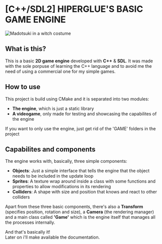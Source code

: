 # \[C++/SDL2] HIPERGLUE'S BASIC GAME ENGINE

![Madotsuki in a witch costume](https://i.imgur.com/ifysW4J.png)

## What is this?

This is a basic **2D game engine** developed with **C++** & **SDL**. It was made with the sole porpuse of learning the C++ language and to
avoid me the need of using a commercial one for my simple games.

## How to use

This project is build using CMake and it is separated into two modules:
+ **The engine**, which is just a static library
+ **A videogame**, only made for testing and showcasing the capabilites of the engine

If you want to only use the engine, just get rid of the 'GAME' folders in the project

## Capabilites and components

The engine works with, basically, three simple components:
+ **Objects**: Just a simple interface that tells the engine that the object needs to be included in the update loop
+ **Sprites**: A texture wrap around inside a class with some functions and properties to allow modifications in its rendering
+ **Colliders**: A shape with size and position that knows and react to other colliders

Apart from these three basic components, there's also a **Transform** (specifies position, rotation and size), a **Camera** (the rendering manager) and
a main class called **'Game'** which is the engine itself that manages all the processes internally.

And that's basically it!\
Later on i'll make available the documentation.
